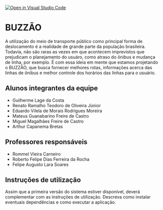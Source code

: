 [![Open in Visual Studio Code](https://classroom.github.com/assets/open-in-vscode-c66648af7eb3fe8bc4f294546bfd86ef473780cde1dea487d3c4ff354943c9ae.svg)](https://classroom.github.com/online_ide?assignment_repo_id=8476206&assignment_repo_type=AssignmentRepo)
# BUZZÃO
A utilização do meio de transporte público como principal forma de deslocamento é a realidade de grande parte da população brasileira. Todavia, não são raras as vezes em que acontecem imprevistos que prejudicam o planejamento do usuáro, como atraso do ônibus e mudança de linha, por exemplo. É com essa ideia em mente que estamos projetando o BUZZÃO, que busca fornecer melhores rotas, informações acerca das linhas de ônibus e melhor controle dos horários das linhas para o usuário.

## Alunos integrantes da equipe

* Guilherme Lage da Costa
* Renato Ramalho Teodoro de Oliveira Júnior
* Eduardo Vilela de Morais Rodrigues Moreira
* Mateus Guanabarino Freire de Castro
* Miguel Magalhães Freire de Castro
* Arthur Capanema Bretas

## Professores responsáveis

* Rommel Vieira Carneiro
* Roberto Felipe Dias Ferreira da Rocha
* Felipe Augusto Lara Soares

## Instruções de utilização

Assim que a primeira versão do sistema estiver disponível, deverá complementar com as instruções de utilização. Descreva como instalar eventuais dependências e como executar a aplicação.
